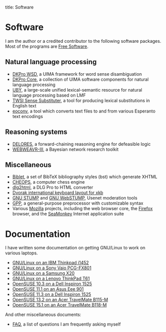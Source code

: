 title: Software

# Software

I am the author or a credited contributor to the following software
packages. Most of the programs are [Free
Software](https://www.gnu.org/philosophy/free-sw.html).

## Natural language processing

-   [DKPro WSD](https://dkpro.github.io/dkpro-wsd/), a UIMA framework
    for word sense disambiguation
-   [DKPro Core](https://dkpro.github.io/dkpro-core/), a
    collection of UIMA software components for natural language
    processing
-   [UBY](https://dkpro.github.io/dkpro-uby/), a large-scale unified
    lexical-semantic resource for natural language processing based on
    LMF
-   [TWSI Sense
    Substituter](http://www.langtech.tu-darmstadt.de/software/twsi-sense-substituter/),
    a tool for producing lexical substitutions in English text
-   [eoconv](/eoconv.html), a tool which converts text files to
    and from various Esperanto text encodings

## Reasoning systems

-   [DELORES](/delores.html), a forward-chaining reasoning engine
    for defeasible logic
-   [WEBWEAVR-III](http://www.cis.uoguelph.ca/~yxiang/ww3/), a Bayesian
    network research toolkit

## Miscellaneous

-   [Biblet](/biblet.html), a set of BibTeX bibliography styles
    (bst) which generate XHTML
-   [CHEOPS](/cheops.html), a computer chess engine
-   [dlg2html](/dlg2html), a DLG Pro to HTML converter
-   [Dvorak international keyboard layout for
    xkb](https://github.com/logological/dvorak)
-   [GNU STUMP](https://savannah.gnu.org/projects/stump/) and [GNU
    WebSTUMP](https://savannah.gnu.org/projects/webstump/), Usenet
    moderation tools
-   [GPP](/gpp.html), a general-purpose preprocessor with
    customizable syntax
-   Various [Mozilla](https://www.mozilla.org/en-US/) projects,
    including the web browser core, the
    [Firefox](https://www.mozilla.org/en-US/firefox/new/) browser, and
    the [SeaMonkey](http://www.seamonkey-project.org/) Internet
    application suite

# Documentation

I have written some documentation on getting GNU/Linux to work on
various laptops.

-   [GNU/Linux on an IBM Thinkpad
    i1452](/gnu_on_laptops/GNULinux_on_an_IBM_ThinkPad_i1452.html)
-   [GNU/Linux on a Sony Vaio
    PCG-FX801](/gnu_on_laptops/GNULinux_on_a_Sony_Vaio_PCG-FX801.html)
-   [GNU/Linux on a Samsung X20](/gnu_on_laptops/GNULinux_on_a_Samsung_X20.html)
-   [GNU/Linux on a Lenovo ThinkPad
    T61](/gnu_on_laptops/GNULinux_on_a_Lenovo_ThinkPad_T61.html)
-   [OpenSUSE 10.3 on a Dell Inspiron
    1525](/gnu_on_laptops/OpenSUSE_10_3_on_a_Dell_Inspiron_1525.html)
-   [OpenSUSE 11.1 on an Asus Eee
    901](/gnu_on_laptops/OpenSUSE_11_1_on_an_Asus_Eee_901.html)
-   [OpenSUSE 11.3 on a Dell Inspiron
    1525](/gnu_on_laptops/OpenSUSE_11_3_on_a_Dell_Inspiron_1525.html)
-   [OpenSUSE 13.2 on an Acer TravelMate
    B115-M](/gnu_on_laptops/OpenSUSE_13_2_on_an_Acer_TravelMate_B115-M.html)
-   [OpenSUSE 15.1 on an Acer TravelMate
    B118-M](/gnu_on_laptops/OpenSUSE_15_1_on_an_Acer_TravelMate_B118-M.html)

And other miscellaneous documents:

-   [FAQ](/faq.html), a list of questions I am frequently asking myself

<!--
QA
--

I've identified, and in some cases fixed, a few hundred bugs in various
Free Software projects:

-   [<http://bugs.kde.org/buglist.cgi?short_desc_type=allwordssubstr&short_desc>=&long_desc_type=allwordssubstr&long_desc=&bugidtype=include&bug_id=&votes=&emailreporter1=1&emailtype1=exact&email1=psychonaut%40nothingisreal.com&emailassigned_to2=1&emailreporter2=1&emailcc2=1&emailtype2=substring&email2=&changedin=&chfieldfrom=&chfieldto=Now&chfieldvalue=&order=Bug+Number&cmdtype=doit
    My KDE bugs]
-   [<https://bugzilla.mozilla.org/buglist.cgi?query_format>=&short_desc_type=allwordssubstr&short_desc=&long_desc_type=substring&long_desc=&bug_file_loc_type=allwordssubstr&bug_file_loc=&status_whiteboard_type=allwordssubstr&status_whiteboard=&keywords_type=allwords&keywords=&emailreporter1=1&emailtype1=exact&email1=psychonaut%40nothingisreal.com&emailassigned_to2=1&emailreporter2=1&emailqa_contact2=1&emailtype2=exact&email2=&bugidtype=include&bug_id=&votes=&chfieldfrom=&chfieldto=Now&chfieldvalue=&cmdtype=doit&order=Bug+Number&field0-0-0=noop&type0-0-0=noop&value0-0-0=
    My Mozilla bugs]
-   [<http://gcc.gnu.org/bugzilla/buglist.cgi?query_format>=&short_desc_type=allwordssubstr&short_desc=&known_to_fail_type=allwordssubstr&known_to_work_type=allwordssubstr&long_desc_type=substring&long_desc=&bug_file_loc_type=allwordssubstr&bug_file_loc=&gcchost_type=allwordssubstr&gcchost=&gcctarget_type=allwordssubstr&gcctarget=&gccbuild_type=allwordssubstr&gccbuild=&keywords_type=allwords&keywords=&emailreporter1=1&emailtype1=exact&email1=psychonaut%40nothingisreal.com&emailassigned_to2=1&emailreporter2=1&emailcc2=1&emailtype2=substring&email2=&bugidtype=include&bug_id=&votes=&chfieldfrom=&chfieldto=Now&chfieldvalue=&cmdtype=doit&order=Bug+Number&field0-0-0=noop&type0-0-0=noop&value0-0-0=
    My GCC bugs]
-   [<http://bugzilla.wikimedia.org/buglist.cgi?query_format=advanced&short_desc_type=allwordssubstr&short_desc>=&long_desc_type=substring&long_desc=&bug_file_loc_type=allwordssubstr&bug_file_loc=&keywords_type=allwords&keywords=&emailreporter1=1&emailtype1=exact&email1=psychonaut@nothingisreal.com&emailassigned_to2=1&emailreporter2=1&emailcc2=1&emailtype2=substring&email2=&bugidtype=include&bug_id=&votes=&chfieldfrom=&chfieldto=Now&chfieldvalue=&cmdtype=doit&order=Reuse+same+sort+as+last+time&field0-0-0=noop&type0-0-0=noop&value0-0-0=
    My MediaWiki bugs]
-   [<https://bugzilla.novell.com/buglist.cgi?query_format=advanced&short_desc_type=fulltext&short_desc>=&long_desc_type=fulltext&long_desc=&bug_file_loc_type=allwordssubstr&bug_file_loc=&status_whiteboard_type=allwordssubstr&status_whiteboard=&keywords_type=anywords&keywords=&emailreporter1=1&emailtype1=exact&email1=psychonaut%40nothingisreal.com&emailassigned_to2=1&emailreporter2=1&emailqa_contact2=1&emailcc2=1&emailtype2=substring&email2=&bugidtype=include&bug_id=&votes=&chfieldfrom=&chfieldto=Now&chfieldvalue=&cmdtype=doit&order=Reuse+same+sort+as+last+time&field0-0-0=noop&type0-0-0=noop&value0-0-0=
    My openSUSE bugs]
-   [My Apache OpenOffice
    bugs](https://issues.apache.org/ooo/buglist.cgi?order=Importance&emailreporter1=1&emailtype1=substring&query_format=advanced&email1=psychonaut%40nothingisreal.com)
-   [My freedesktop.org (LibreOffice, X.Org, etc.)
    bugs](https://bugs.freedesktop.org/buglist.cgi?emailreporter1=1&list_id=301336&emailtype1=substring&query_format=advanced&email1=psychonaut%40nothingisreal.com)
-->
